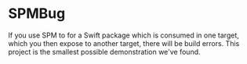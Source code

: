 # SPMBug

If you use SPM to for a Swift package which is consumed in one target, which you then expose to another target, there will be build errors. This project is the smallest possible demonstration we've found.